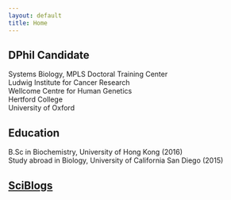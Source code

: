```yaml
---
layout: default
title: Home
---
```


## **DPhil Candidate** 

Systems Biology, MPLS Doctoral Training Center \
Ludwig Institute for Cancer Research \
Wellcome Centre for Human Genetics \
Hertford College \
University of Oxford

## **Education** 

B.Sc in Biochemistry, University of Hong Kong (2016) \
Study abroad in Biology, University of California San Diego (2015)

## [SciBlogs](https://ivyxiong.github.io/SciBlogs/)
